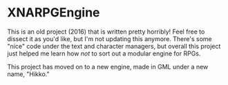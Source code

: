 # XNARPGEngine
This is an old project (2016) that is written pretty horribly! Feel free to dissect it as you'd like, but I'm not updating this anymore. There's some "nice" code under the text and character managers, but overall this project just helped me learn how *not* to sort out a modular engine for RPGs.

This project has moved on to a new engine, made in GML under a new name, "Hikko." 
